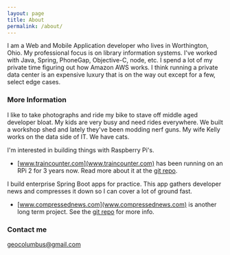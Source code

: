 ```yaml
---
layout: page
title: About
permalink: /about/
---
```


I am a Web and Mobile Application developer who lives in Worthington, Ohio. My professional focus is on library information systems. I've worked with Java, Spring, PhoneGap, Objective-C, node, etc. I spend a lot of my private time figuring out how Amazon AWS works. I think running a private data center is an expensive luxury that is on the way out except for a few, select edge cases.

### More Information

I like to take photographs and ride my bike to stave off middle aged developer bloat. My kids are very busy and need rides everywhere. We built a workshop shed and lately they've been modding nerf guns. My wife Kelly works on the data side of IT. We have cats.

I'm interested in building things with Raspberry Pi's.

* [www.traincounter.com](www.traincounter.com) has been running on an RPi 2 for 3 years now. Read more about it at the [git repo](https://github.com/geocolumbus/traindetector).

I build enterprise Spring Boot apps for practice. This app gathers developer news and compresses it down so I can cover a lot of ground fast.

* [www.compressednews.com](www.compressednews.com) is another long term project. See the [git repo](https://github.com/geocolumbus/linkgrabber) for more info.

### Contact me

[geocolumbus@gmail.com](mailto:geocolumbus@gmail.com)